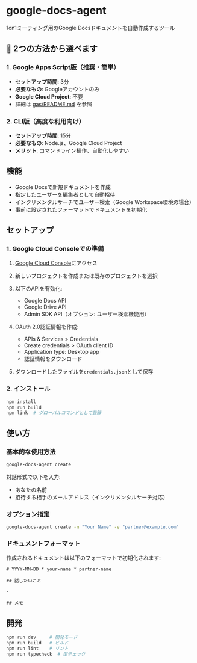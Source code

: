 # google-docs-agent

1on1ミーティング用のGoogle Docsドキュメントを自動作成するツール

## 🎯 2つの方法から選べます

### 1. Google Apps Script版（推奨・簡単）
- **セットアップ時間**: 3分
- **必要なもの**: Googleアカウントのみ
- **Google Cloud Project**: 不要
- 詳細は [gas/README.md](gas/README.md) を参照

### 2. CLI版（高度な利用向け）
- **セットアップ時間**: 15分
- **必要なもの**: Node.js、Google Cloud Project
- **メリット**: コマンドライン操作、自動化しやすい

## 機能

- Google Docsで新規ドキュメントを作成
- 指定したユーザーを編集者として自動招待
- インクリメンタルサーチでユーザー検索（Google Workspace環境の場合）
- 事前に設定されたフォーマットでドキュメントを初期化

## セットアップ

### 1. Google Cloud Consoleでの準備

1. [Google Cloud Console](https://console.cloud.google.com)にアクセス
2. 新しいプロジェクトを作成または既存のプロジェクトを選択
3. 以下のAPIを有効化:
   - Google Docs API
   - Google Drive API
   - Admin SDK API（オプション: ユーザー検索機能用）

4. OAuth 2.0認証情報を作成:
   - APIs & Services > Credentials
   - Create credentials > OAuth client ID
   - Application type: Desktop app
   - 認証情報をダウンロード

5. ダウンロードしたファイルを`credentials.json`として保存

### 2. インストール

```bash
npm install
npm run build
npm link  # グローバルコマンドとして登録
```

## 使い方

### 基本的な使用方法

```bash
google-docs-agent create
```

対話形式で以下を入力:
- あなたの名前
- 招待する相手のメールアドレス（インクリメンタルサーチ対応）

### オプション指定

```bash
google-docs-agent create -n "Your Name" -e "partner@example.com"
```

### ドキュメントフォーマット

作成されるドキュメントは以下のフォーマットで初期化されます:

```
# YYYY-MM-DD * your-name * partner-name

## 話したいこと

- 

## メモ

```

## 開発

```bash
npm run dev     # 開発モード
npm run build   # ビルド
npm run lint    # リント
npm run typecheck  # 型チェック
```